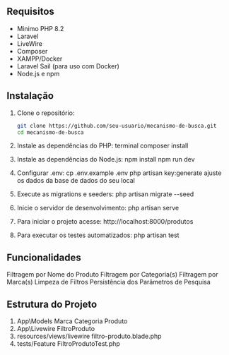 ## Requisitos

- Minimo PHP 8.2
- Laravel
- LiveWire
- Composer
- XAMPP/Docker
- Laravel Sail (para uso com Docker)
- Node.js e npm

## Instalação

1. Clone o repositório:
   ```bash
   git clone https://github.com/seu-usuario/mecanismo-de-busca.git
   cd mecanismo-de-busca

2. Instale as dependências do PHP:
terminal
composer install

3. Instale as dependências do Node.js:
npm install
npm run dev

4. Configurar .env:
cp .env.example .env
php artisan key:generate
ajuste os dados da base de dados do seu local

5. Execute as migrations e seeders:
php artisan migrate --seed

6. Inicie o servidor de desenvolvimento:
php artisan serve

8. Para iniciar o projeto acesse:
http://localhost:8000/produtos

7. Para executar os testes automatizados:
php artisan test

## Funcionalidades
Filtragem por Nome do Produto
Filtragem por Categoria(s)
Filtragem por Marca(s)
Limpeza de Filtros
Persistência dos Parâmetros de Pesquisa

## Estrutura do Projeto
1. App\Models
Marca
Categoria
Produto
2. App\Livewire
FiltroProduto
3. resources/views/livewire
filtro-produto.blade.php
4. tests/Feature
FiltroProdutoTest.php

